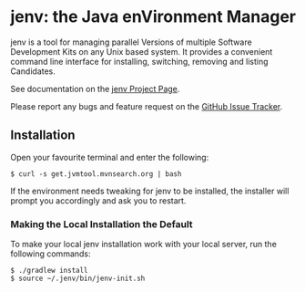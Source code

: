# jenv: the Java enVironment Manager

jenv is a tool for managing parallel Versions of multiple Software Development Kits on any Unix based system.
 It provides a convenient command line interface for installing, switching, removing and listing Candidates.

See documentation on the [jenv Project Page](http://jvmtool.mvnsearch.org).

Please report any bugs and feature request on the [GitHub Issue Tracker](https://github.com/linux-china/jenv/issues).

## Installation

Open your favourite terminal and enter the following:

    $ curl -s get.jvmtool.mvnsearch.org | bash

If the environment needs tweaking for jenv to be installed, the installer will prompt you accordingly and ask you to restart.

### Making the Local Installation the Default

To make your local jenv installation work with your local server, run the following commands:

	$ ./gradlew install
	$ source ~/.jenv/bin/jenv-init.sh



